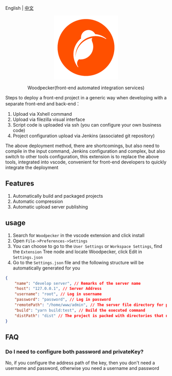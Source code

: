 English | [中文](./README.zh-CN.md)
<p align="center">
  <img src="./media/woodpecker.png" />
</p>
<p align="center">
  Woodpecker(front-end automated integration services)
</p>

Steps to deploy a front-end project in a generic way when developing with a separate front-end and back-end：

1. Upload via Xshell command
2. Upload via filezilla visual interface
3. Script code is uploaded via ssh (you can configure your own business code)
4. Project configuration upload via Jenkins (associated git repository)

The above deployment method, there are shortcomings, but also need to compile in the input command, Jenkins configuration and complex, but also switch to other tools configuration, this extension is to replace the above tools, integrated into vscode, convenient for front-end developers to quickly integrate the deployment

## Features

1. Automatically build and packaged projects
2. Automatic compression
3. Automatic upload server publishing

## usage

1. Search for `Woodpecker` in the vscode extension and click install
2. Open `File->Preferences->Settings`
3. You can choose to go to the `User Settings` or `Workspace Settings`, find the `Extension` Tree node and locate Woodpecker, click Edit in `Settings.json`
4. Go to the `Settings.json` file and the following structure will be automatically generated for you

```json
{
    "name": "develop server", // Remarks of the server name
    "host": "127.0.0.1", // Server Address
    "username": "root", // Log in username
    "password": "password", // Log in password
    "remotePath": "/home/www/admin", // The server file directory for project uploads
    "build": "yarn build:test", // Build the executed command
    "distPath": "dist" // The project is packed with directories that need to be uploaded
}

```

## FAQ

### Do I need to configure both password and privateKey?

No, if you configure the address path of the key, then you don't need a username and password, otherwise you need a username and password
